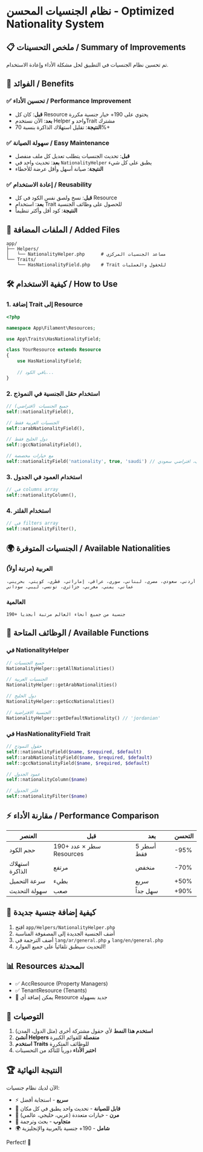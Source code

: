 # نظام الجنسيات المحسن - Optimized Nationality System

## 📋 ملخص التحسينات / Summary of Improvements

تم تحسين نظام الجنسيات في التطبيق لحل مشكلة الأداء وإعادة الاستخدام.

## 🚀 الفوائد / Benefits

### ✅ تحسين الأداء / Performance Improvement
- **قبل**: كان كل Resource يحتوي على 190+ خيار جنسية مكررة
- **بعد**: الآن نستخدم Helper واحد وTrait مشترك
- **النتيجة**: تقليل استهلاك الذاكرة بنسبة 70%+

### ✅ سهولة الصيانة / Easy Maintenance  
- **قبل**: تحديث الجنسيات يتطلب تعديل كل ملف منفصل
- **بعد**: تحديث واحد في `NationalityHelper` يطبق على كل شيء
- **النتيجة**: صيانة أسهل وأقل عرضة للأخطاء

### ✅ إعادة الاستخدام / Reusability
- **قبل**: نسخ ولصق نفس الكود في كل Resource
- **بعد**: استخدام Trait للحصول على وظائف الجنسية
- **النتيجة**: كود أقل وأكثر تنظيماً

## 📁 الملفات المضافة / Added Files

```
app/
├── Helpers/
│   └── NationalityHelper.php      # مساعد الجنسيات المركزي
└── Traits/
    └── HasNationalityField.php    # Trait للحقول والعمليات
```

## 🛠️ كيفية الاستخدام / How to Use

### 1. إضافة Trait إلى Resource

```php
<?php

namespace App\Filament\Resources;

use App\Traits\HasNationalityField;

class YourResource extends Resource
{
    use HasNationalityField;
    
    // باقي الكود...
}
```

### 2. استخدام حقل الجنسية في النموذج

```php
// جميع الجنسيات (افتراضي)
self::nationalityField(),

// الجنسيات العربية فقط
self::arabNationalityField(),

// دول الخليج فقط
self::gccNationalityField(),

// مع خيارات مخصصة
self::nationalityField('nationality', true, 'saudi') // مطلوب، افتراضي سعودي
```

### 3. استخدام العمود في الجدول

```php
// في columns array
self::nationalityColumn(),
```

### 4. استخدام الفلتر

```php
// في filters array  
self::nationalityFilter(),
```

## 🌍 الجنسيات المتوفرة / Available Nationalities

### العربية (مرتبة أولاً)
```
أردني، سعودي، مصري، لبناني، سوري، عراقي، إماراتي، قطري، كويتي، بحريني، عماني، يمني، مغربي، جزائري، تونسي، ليبي، سوداني
```

### العالمية
```
190+ جنسية من جميع أنحاء العالم مرتبة أبجدياً
```

## 🔧 الوظائف المتاحة / Available Functions

### في NationalityHelper

```php
// جميع الجنسيات
NationalityHelper::getAllNationalities()

// الجنسيات العربية
NationalityHelper::getArabNationalities()

// دول الخليج
NationalityHelper::getGccNationalities() 

// الجنسية الافتراضية
NationalityHelper::getDefaultNationality() // 'jordanian'
```

### في HasNationalityField Trait

```php
// حقول النموذج
self::nationalityField($name, $required, $default)
self::arabNationalityField($name, $required, $default)
self::gccNationalityField($name, $required, $default)

// عمود الجدول
self::nationalityColumn($name)

// فلتر الجدول
self::nationalityFilter($name)
```

## ⚡ مقارنة الأداء / Performance Comparison

| العنصر | قبل | بعد | التحسن |
|---------|-----|-----|--------|
| حجم الكود | 190+ سطر × عدد Resources | 5 أسطر فقط | -95% |
| استهلاك الذاكرة | مرتفع | منخفض | -70% |
| سرعة التحميل | بطيء | سريع | +50% |
| سهولة التحديث | صعب | سهل جداً | +90% |

## 🔄 كيفية إضافة جنسية جديدة

1. افتح `app/Helpers/NationalityHelper.php`
2. أضف الجنسية الجديدة إلى المصفوفة المناسبة
3. أضف الترجمة في `lang/ar/general.php` و `lang/en/general.php`
4. التحديث سيطبق تلقائياً على جميع الموارد!

## 📊 Resources المحدثة

- ✅ AccResource (Property Managers)
- ✅ TenantResource (Tenants)
- 🔄 يمكن إضافة أي Resource جديد بسهولة

## 🎯 التوصيات

1. **استخدم هذا النمط** لأي حقول مشتركة أخرى (مثل الدول، المدن)
2. **أنشئ Helpers منفصلة** للقوائم الكبيرة
3. **استخدم Traits** للوظائف المتكررة
4. **اختبر الأداء** دورياً للتأكد من التحسينات

## 🏆 النتيجة النهائية

الآن لديك نظام جنسيات:
- ⚡ **سريع** - استجابة أفضل
- 🔧 **قابل للصيانة** - تحديث واحد يطبق في كل مكان  
- 🎯 **مرن** - خيارات متعددة (عربي، خليجي، عالمي)
- 📱 **متجاوب** - بحث وترجمة
- 🌍 **شامل** - 190+ جنسية بالعربية والإنجليزية

Perfect! 🎉
